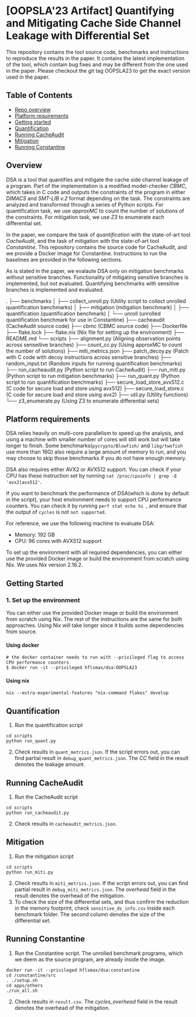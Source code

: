 
# [**OOPSLA'23 Artifact**] Quantifying and Mitigating Cache Side Channel Leakage with Differential Set

This repository contains the tool source code, benchmarks and instructions to reproduce the results in the paper. It contains the latest implementation of the tool, which contain bug fixes and may be different from the one used in the paper. Please checkout the git tag OOPSLA23 to get the exact version used in the paper.

## Table of Contents

* [Repo overview](#overview)
* [Platform requirements](#platform-requirements)
* [Getting started](#getting-started)
* [Quantification](#quantification)
* [Running CacheAudit](#running-cacheaudit)
* [Mitigation](#mitigation)
* [Running Constantine](#running-constantine)


## Overview
DSA is a tool that quantifies and mitigate the cache side channel leakage of a program. Part of the implementation is a modified model-checker *CBMC*, which takes in C code and outputs the constraints of the program in either *DIMACS* and *SMT-LIB v.2* format depending on the task. The constraints are analyzed and transformed through a series of Python scripts. For quantification task, we use *approxMC* to count the number of solutions of the constraints. For mitigation task, we use *Z3* to enumerate each differential set.

In the paper, we compare the task of *quantification* with the state-of-art tool *CacheAudit*, and the task of mitigation with the state-of-art tool *Constantine*. This repository contains the source code for CacheAudit, and we provide a Docker image for Constantine. Instructions to run the baselines are provided in the following sections.

As is stated in the paper, we evalaute DSA only on mitigation benchmarks without sensitive branches. Functionality of mitigating sensitive branches is implemented, but not evaluated. Quantifying benchmarks with sensitive branches is implemented and evaluated.

.
├── benchmarks
│   ├── collect_unroll.py (Utility script to collect unrolled quantification benchmarks)
│   ├── mitigation (mitigation benchmark)
│   ├── quantification (quantification benchmark)
│   └── unroll (unrolled quantification benchmark for use in Constantine)
├── cacheaudit (CacheAudit source code)
├── cbmc (CBMC source code)
├── Dockerfile
├── flake.lock
├── flake.nix (Nix file for setting up the environment)
├── README.md
└── scripts
    ├── alignment.py (Aligning observation points across senseitive branches)
    ├── count_cc.py (Using approxMC to count the number of solutions)
    ├── miti_metrics.json
    ├── patch_decoy.py (Patch with C code with decoy instructions across sensitive branches)
    ├── random_input.txt (Random inputs for running quantification benchmarks)
    ├── run_cacheaudit.py (Python script to run CacheAudit)
    ├── run_miti.py (Python script to run mitigation benchmarks)
    ├── run_quant.py (Python script to run quantification benchmarks)
    ├── secure_load_store_avx512.c (C code for secure load and store using avx512)
    ├── secure_load_store.c (C code for secure load and store using avx2)
    ├── util.py (Utility functions)
    └── z3_enumerate.py (Using Z3 to enumerate differential sets)


## Platform requirements

DSA relies heavily on multi-core parallelism to speed up the analysis, and using a machine with smaller number of cores will still work but will take longer to finish. Some benchmarks(`pycrypto/Blowfish/` and `libg/twofish` use more than 16G) also require a large amount of memory to run, and you may choose to skip those benchmarks if you do not have enough memory. 

DSA also requires either AVX2 or AVX512 support. You can check if your CPU has these instruction set by running `cat /proc/cpuinfo | grep -E 'avx2|avx512'`.

If you want to benchmark the performance of DSA(which is done by default in the script), your host environment needs to support CPU performance counters. You can check it by running `perf stat echo hi `, and ensure that the output of `cycles` is not `not supported`.

For reference, we use the following machine to evaluate DSA:

* Memory: 192 GB
* CPU: 96 cores with AVX512 support

To set up the environment with all required dependencies, you can either use the provided Docker image or build the environment from scratch using Nix. We uses Nix version 2.16.2.

## Getting Started

### 1. Set up the environment

You can either use the provided Docker image or build the environment from scratch using Nix. The rest of the instructions are the same for both approaches. Using Nix will take longer since it builds some dependencies from source.

#### Using docker
```console
# the docker container needs to run with --privileged flag to access CPU performance counters
$ docker run -it --privileged hflsmax/dsa:OOPSLA23
```

#### Using nix
```console
nix --extra-experimental-features "nix-command flakes" develop
```

## Quantification
1. Run the quantification script
```console
cd scripts
python run_quant.py
```
2. Check results in `quant_metrics.json`. If the script errors out, you can find partial result in `debug_quant_metrics.json`. The *CC* field in the result denotes the leakage amount.

## Running CacheAudit
1. Run the CacheAudit script
```console
cd scripts
python run_cacheaudit.py
```
2. Check results in `cacheaudit_metrics.json`.

## Mitigation
1. Run the mitigation script
```console
cd scripts
python run_miti.py
```
2. Check results in `miti_metrics.json`. If the script errors out, you can find partial result in `debug_miti_metrics.json`. The *overhead* field in the result denotes the overhead of the mitigation.
3. To check the size of the differential sets, and thus confirm the reduction in the memory footprint, check `sensitive_ds_info.csv` inside each benchmark folder. The second column denotes the size of the differential set.

## Running Constantine
1. Run the Constantine script. The unrolled benchmark programs, which we deem as the source program, are already inside the image.
```console
docker run -it --privileged hflsmax/dsa:constantine
cd /constantine/src
. ./setup.sh
cd apps/others
./run_all.sh
```
2. Check results in `result.csv`. The *cycles_overhead* field in the result denotes the overhead of the mitigation.